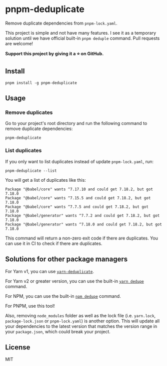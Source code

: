 # pnpm-deduplicate

Remove duplicate dependencies from `pnpm-lock.yaml`.

This project is simple and not have many features. I see it as a temporary solution until we have official built-in `pnpm deduple` command. Pull requests are welcome!

**Support this project by giving it a :star: on GitHub.**

## Install

```
pnpm install -g pnpm-deduplicate
```

## Usage

### Remove duplicates

Go to your project's root directory and run the following command to remove duplicate dependencies:

```
pnpm-deduplicate
```

### List duplicates

If you only want to list duplicates instead of update `pnpm-lock.yaml`, run:

```
pnpm-deduplicate --list
```

You will get a list of duplicates like this:

```
Package "@babel/core" wants ^7.17.10 and could get 7.18.2, but got 7.18.0
Package "@babel/core" wants ^7.15.5 and could get 7.18.2, but got 7.18.0
Package "@babel/core" wants ^7.7.5 and could get 7.18.2, but got 7.18.0
Package "@babel/generator" wants ^7.7.2 and could get 7.18.2, but got 7.18.0
Package "@babel/generator" wants ^7.18.0 and could get 7.18.2, but got 7.18.0
```

This command will return a non-zero exit code if there are duplicates. You can
use it in CI to check if there are duplicates.

## Solutions for other package managers

For Yarn v1, you can use [`yarn-deduplicate`](https://github.com/atlassian/yarn-deduplicate/).

For Yarn v2 or greater version, you can use the built-in [`yarn dedupe`](https://yarnpkg.com/cli/dedupe) command.

For NPM, you can use the built-in [`npm dedupe`](https://docs.npmjs.com/cli/v8/commands/npm-dedupe) command.

For PNPM, use this tool!

Also, removing `node_modules` folder as well as the lock file (i.e. `yarn.lock`, `package-lock.json` or `pnpm-lock.yaml`) is another option. This will update all your dependencies to the latest version that matches the version range in your `package.json`, which could break your project.

## License

MIT
